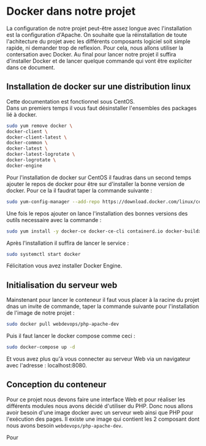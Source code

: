 # Docker dans notre projet

La configuration de notre projet peut-être assez longue avec l'installation est la configuration d'Apache. 
On souhaite que la réinstallation de toute l'achitecture du projet avec les différents composants logiciel soit simple rapide, ni demander trop de reflexion. 
Pour cela, nous allons utiliser la contersation avec Docker. Au final pour lancer notre projet il suffira d'installer Docker et de lancer quelque commande qui vont être expliciter dans ce document. 

## Installation de docker sur une distribution linux

Cette documentation est fonctionnel sous CentOS. \
Dans un premiers temps il vous faut désinstaller l'ensembles des packages lié à docker.

```bash
sudo yum remove docker \
docker-client \
docker-client-latest \
docker-common \
docker-latest \
docker-latest-logrotate \
docker-logrotate \
docker-engine
```

Pour l'installation de docker sur CentOS il faudras dans un second temps ajouter le repos de docker pour être sur d'installer la bonne version de docker. Pour ce la il faudrat taper la commande suivante :

```bash
sudo yum-config-manager --add-repo https://download.docker.com/linux/centos/docker-ce.repo
```

Une fois le repos ajouter on lance l'installation des bonnes versions des outils necessaire avec la commande :

```bash
sudo yum install -y docker-ce docker-ce-cli containerd.io docker-buildx-plugin docker-compose-plugin
```

Après l'installation il suffira de lancer le service :

```bash
sudo systemctl start docker
```
Félicitation vous avez installer Docker Engine. 

## Initialisation du serveur web
Mainstenant pour lancer le conteneur il faut vous placer à la racine du projet dnas un invite de commande, taper la commande suivante pour l'installation de l'image de notre projet :

```bash
sudo docker pull webdevops/php-apache-dev
```

Puis il faut lancer le docker compose comme ceci :

```bash
sudo docker-compose up -d
```

Et vous avez plus qu'à vous connecter au serveur Web via un navigateur avec l'adresse : localhost:8080.

## Conception du conteneur
Pour ce projet nous devons faire une interface Web et pour réaliser les différents modules nous avons décidé d'utiliser du PHP.
Donc nous allons avoir besoin d'une image docker avec un serveur web ainsi que PHP pour l'exécution des pages. Il existe une image qui contient les 2 composant dont nous avons besoin `webdevops/php-apache-dev`.

Pour 

